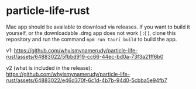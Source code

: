 # particle-life-rust

Mac app should be available to download via releases. If you want to build it yourself, or the downloadable .dmg app does not work ( :( ), clone this repository and run the command
`npm run tauri build` 
to build the app.

v1: 
https://github.com/whyismynamerudy/particle-life-rust/assets/64883022/5fbbd919-cc66-44ec-bd0a-73f3a21ff6b0

v2 (what is included in the release):
https://github.com/whyismynamerudy/particle-life-rust/assets/64883022/e46d370f-6c1d-4b7b-94d0-5cbba5e94fb7
